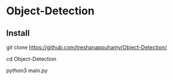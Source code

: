 # Object-Detection
## Install

git clone https://github.com/treshanappuhamy/Object-Detection/

cd Object-Detection

python3 main.py

